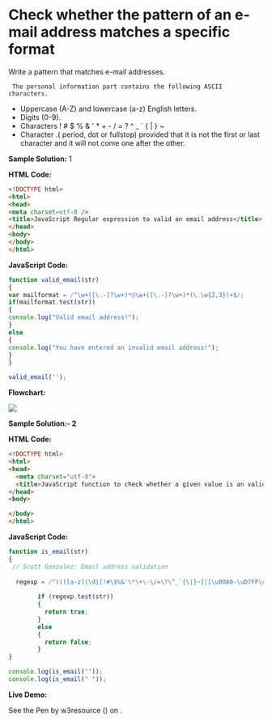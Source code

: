# Check whether the pattern of an e-mail address matches a specific format

Write a pattern that matches e-mail addresses.

```
 The personal information part contains the following ASCII characters.
```

*   Uppercase (A-Z) and lowercase (a-z) English letters.
*   Digits (0-9).
*   Characters ! # $ % & ' * + - / = ? ^ _ ` { | } ~
*   Character .( period, dot or fullstop) provided that it is not the first or last character and it will not come one after the other.

**Sample Solution:** 1

**HTML Code:**

```html
<!DOCTYPE html>
<html>
<head>
<meta charset=utf-8 />
<title>JavaScript Regular expression to valid an email address</title>
</head>
<body>
</body>
</html>

```

**JavaScript Code:**

```js
function valid_email(str)
{
var mailformat = /^\w+([\.-]?\w+)*@\w+([\.-]?\w+)*(\.\w{2,3})+$/;  
if(mailformat.test(str))
{  
console.log("Valid email address!");  
}  
else  
{  
console.log("You have entered an invalid email address!");  
}
}

valid_email('');

```

**Flowchart:**

![](https://www.w3resource.com/w3r_images/javascript-regexp-exercise-3.png)

**Sample Solution:- 2**

**HTML Code:**

```html
<!DOCTYPE html>
<html>
<head>
  <meta charset="utf-8">
  <title>JavaScript function to check whether a given value is an valid email or not</title>
</head>
<body>

</body>
</html>

```

**JavaScript Code:**

```js
function is_email(str)
{
 // Scott Gonzalez: Email address validation
  
  regexp = /^((([a-z]|\d|[!#\$%&'\*\+\-\/=\?\^_`{\|}~]|[\u00A0-\uD7FF\uF900-\uFDCF\uFDF0-\uFFEF])+(\.([a-z]|\d|[!#\$%&'\*\+\-\/=\?\^_`{\|}~]|[\u00A0-\uD7FF\uF900-\uFDCF\uFDF0-\uFFEF])+)*)|((\x22)((((\x20|\x09)*(\x0d\x0a))?(\x20|\x09)+)?(([\x01-\x08\x0b\x0c\x0e-\x1f\x7f]|\x21|[\x23-\x5b]|[\x5d-\x7e]|[\u00A0-\uD7FF\uF900-\uFDCF\uFDF0-\uFFEF])|(\\([\x01-\x09\x0b\x0c\x0d-\x7f]|[\u00A0-\uD7FF\uF900-\uFDCF\uFDF0-\uFFEF]))))*(((\x20|\x09)*(\x0d\x0a))?(\x20|\x09)+)?(\x22)))@((([a-z]|\d|[\u00A0-\uD7FF\uF900-\uFDCF\uFDF0-\uFFEF])|(([a-z]|\d|[\u00A0-\uD7FF\uF900-\uFDCF\uFDF0-\uFFEF])([a-z]|\d|-|\.|_|~|[\u00A0-\uD7FF\uF900-\uFDCF\uFDF0-\uFFEF])*([a-z]|\d|[\u00A0-\uD7FF\uF900-\uFDCF\uFDF0-\uFFEF])))\.)+(([a-z]|[\u00A0-\uD7FF\uF900-\uFDCF\uFDF0-\uFFEF])|(([a-z]|[\u00A0-\uD7FF\uF900-\uFDCF\uFDF0-\uFFEF])([a-z]|\d|-|\.|_|~|[\u00A0-\uD7FF\uF900-\uFDCF\uFDF0-\uFFEF])*([a-z]|[\u00A0-\uD7FF\uF900-\uFDCF\uFDF0-\uFFEF])))$/i;
  
        if (regexp.test(str))
        {
          return true;
        }
        else
        {
          return false;
        }
}

console.log(is_email(""));
console.log(is_email(" "));

```

**Live Demo:**

<section class="expand-codepen"><p data-height="380" data-theme-id="0" data-slug-hash="jGLepN" data-default-tab="js,result" data-user="w3resource" data-embed-version="2" data-pen-title="JavaScript - common-editor-exercises" data-editable="true" class="codepen">See the Pen by w3resource () on .</p><codepen></codepen></section>